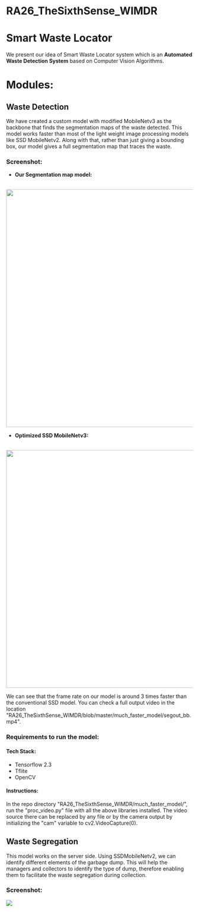 # RA26_TheSixthSense_WIMDR

# Smart Waste Locator

  We present our idea of Smart Waste Locator system which is an **Automated Waste Detection System** based on Computer Vision Algorithms.
  
# Modules:

## Waste Detection

We have created a custom model with modified MobileNetv3 as the backbone that finds the segmentation maps of the waste detected. This model works faster than most of the light weight image processing models like SSD MobileNetv2. Along with that, rather than just giving a bounding box, our model gives a full segmentation map that traces the waste.

### Screenshot:

- <b> Our Segmentation map model: </b>
<br>
<img src = "https://github.com/ShivamShrirao/RA26_TheSixthSense_WIMDR/blob/master/Sample_Images/seg_map.png" width="640" height="640"></img>

- <b> Optimized SSD MobileNetv3: </b>
<br>
<img src = "https://github.com/ShivamShrirao/RA26_TheSixthSense_WIMDR/blob/master/Sample_Images/ssd.png" width="640" height="640"></img>


We can see that the frame rate on our model is around 3 times faster than the conventional SSD model. You can check a full output video in the location "RA26_TheSixthSense_WIMDR/blob/master/much_faster_model/segout_bb.mp4".

### Requirements to run the model:
#### Tech Stack:
- Tensorflow 2.3
- Tflite
- OpenCV

#### Instructions:
In the repo directory "RA26_TheSixthSense_WIMDR/much_faster_model/", run the "proc_video.py" file with all the above libraries installed. The video source there can be replaced by any file or by the camera output by initializing the "cam" variable to cv2.VideoCapture(0).


## Waste Segregation

This model works on the server side. Using SSDMobileNetv2, we can identify different elements of the garbage dump. This will help the managers and collectors to identify the type of dump, therefore enabling them to facilitate the waste segregation during collection.

### Screenshot:
<img src = "https://github.com/ShivamShrirao/RA26_TheSixthSense_WIMDR/blob/master/Sample_Images/segregation.PNG"></img>



